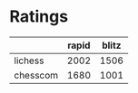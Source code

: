 # Ratings

|          | rapid | blitz |
|----------|-------|-------|
| lichess  | 2002 | 1506 |
| chesscom | 1680 | 1001 |
